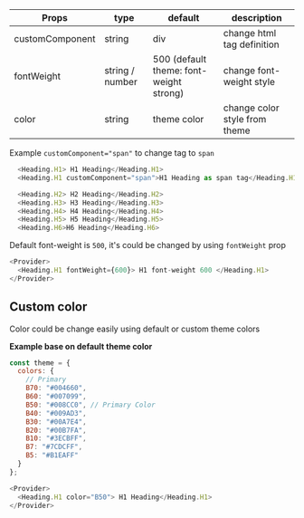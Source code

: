 | Props           | type            | default                                 | description                   |
| --------------- | --------------- | --------------------------------------- | ----------------------------- |
| customComponent | string          | div                                     | change html tag definition    |
| fontWeight      | string / number | 500 (default theme: font-weight strong) | change font-weight style      |
| color           | string          | theme color                             | change color style from theme |

Example `customComponent="span"` to change tag to `span`

```js
  <Heading.H1> H1 Heading</Heading.H1>
  <Heading.H1 customComponent="span">H1 Heading as span tag</Heading.H1>

  <Heading.H2> H2 Heading</Heading.H2>
  <Heading.H3> H3 Heading</Heading.H3>
  <Heading.H4> H4 Heading</Heading.H4>
  <Heading.H5> H5 Heading</Heading.H5>
  <Heading.H6>H6 Heading</Heading.H6>
```

Default font-weight is `500`, it's could be changed by using `fontWeight` prop

```js
<Provider>
  <Heading.H1 fontWeight={600}> H1 font-weight 600 </Heading.H1>
</Provider>
```

## Custom color

Color could be change easily using default or custom theme colors

**Example base on default theme color**

```js static
const theme = {
  colors: {
    // Primary
    B70: "#004660",
    B60: "#007099",
    B50: "#008CC0", // Primary Color
    B40: "#009AD3",
    B30: "#00A7E4",
    B20: "#00B7FA",
    B10: "#3ECBFF",
    B7: "#7CDCFF",
    B5: "#B1EAFF"
  }
};
```

```js
<Provider>
  <Heading.H1 color="B50"> H1 Heading</Heading.H1>
</Provider>
```
